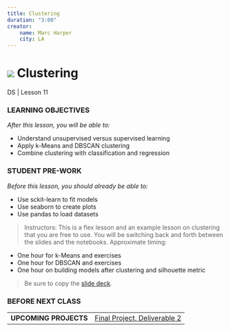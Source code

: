 ```yaml
---
title: Clustering
duration: "3:00"
creator:
    name: Marc Harper
    city: LA
---
```


# ![](https://ga-dash.s3.amazonaws.com/production/assets/logo-9f88ae6c9c3871690e33280fcf557f33.png) Clustering
DS | Lesson 11

### LEARNING OBJECTIVES
*After this lesson, you will be able to:*

- Understand unsupervised versus supervised learning
- Apply k-Means and DBSCAN clustering
- Combine clustering with classification and regression


### STUDENT PRE-WORK
*Before this lesson, you should already be able to:*

- Use sckit-learn to fit models
- Use seaborn to create plots
- Use pandas to load datasets


> Instructors: This is a flex lesson and an example lesson on clustering that
you are free to use. You will be switching back and forth between the slides
and the notebooks. Approximate timing:
- One hour for k-Means and exercises
- One hour for DBSCAN and exercises
- One hour on building models after clustering and silhouette metric

> Be sure to copy the [slide deck](https://docs.google.com/presentation/d/12SEgnpHLwBXK_6CAsO2DUv_Gb7dJ-LD48QddtvulbWU/edit?usp=sharing).

### BEFORE NEXT CLASS
|   |   |
|---|---|
| **UPCOMING PROJECTS**  | [Final Project, Deliverable 2](../../projects/final-projects/02-experiment-writeup/readme.md)  |
